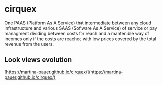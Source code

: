 # cirquex
One PAAS (Platform As A Service) that intermediate between any cloud infrastructure and various SAAS (Software As A Service) of service or pay managment dividing between costs for reach and a mantenible way of incomes only if the costs are reached with low prices covered by the total revenue from the users.
## Look views evolution
[https://martina-pauer.github.io/cirquex/](https://martina-pauer.github.io/cirquex/)